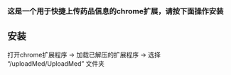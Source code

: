 ### 这是一个用于快捷上传药品信息的chrome扩展，请按下面操作安装

## 安装
打开chrome扩展程序 -> 加载已解压的扩展程序 -> 选择 “/uploadMed/UploadMed” 文件夹
